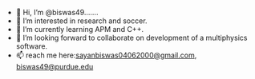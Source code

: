 - 👋 Hi, I’m @biswas49.......
- 👀 I’m interested in research and soccer.
- 🌱 I’m currently learning APM and C++.
- 💞️ I’m looking forward to collaborate on development of a multiphysics software.
- 📫 reach me here:sayanbiswas04062000@gmail.com, biswas49@purdue.edu

<!---
biswas49/biswas49 is a ✨ special ✨ repository because its `README.md` (this file) appears on your GitHub profile.
You can click the Preview link to take a look at your changes.
--->
